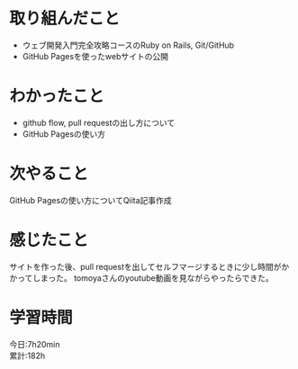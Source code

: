 # 取り組んだこと       
- ウェブ開発入門完全攻略コースのRuby on Rails, Git/GitHub
- GitHub Pagesを使ったwebサイトの公開
# わかったこと
- github flow, pull requestの出し方について
- GitHub Pagesの使い方
# 次やること
GitHub Pagesの使い方についてQiita記事作成
# 感じたこと
サイトを作った後、pull requestを出してセルフマージするときに少し時間がかかってしまった。
tomoyaさんのyoutube動画を見ながらやったらできた。
# 学習時間  
今日:7h20min  
累計:182h
